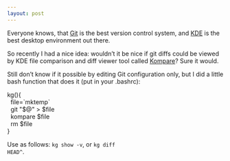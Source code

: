 ```yaml
---
layout: post
---
```

Everyone knows, that <a href="http://git-scm.com">Git</a> is the best version control system, and <a href="http://kde.org">KDE</a> is the best desktop environment out there.

So recently I had a nice idea: wouldn’t it be nice if git diffs could be viewed by KDE file comparison and diff viewer tool called <a href="http://www.caffeinated.me.uk/kompare/">Kompare</a>? Sure it would.

Still don’t know if it possible by editing Git configuration only, but I did a little bash function that does it (put in your .bashrc):

<div class="code">kg(){<br />
&nbsp;&nbsp;file=`mktemp`<br />
&nbsp;&nbsp;git "$@" > $file<br />
&nbsp;&nbsp;kompare $file<br />
&nbsp;&nbsp;rm $file<br />
}</div>


Use as follows: <code>kg show -v</code>, or <code>kg diff HEAD^</code>.